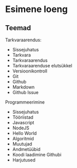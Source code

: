 # Esimene loeng

## Teemad

Tarkvaraarendus:

- Sissejuhatus
- Tarkvara
- Tarkvaraarendus
- Tarkvaraarenduse elutsükkel
- Versioonikontroll
- Git
- Github
- Markdown
- Github Issue

Programmeerimine

- Sissejuhatus
- Tööriistad
- Javascript
- NodeJS
- Hello World
- Algoritmid
- Muutujad
- Andmetüübid
- Koodi laadimine Githubi
- Harjutused